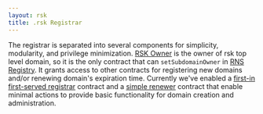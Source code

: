 ```yaml
---
layout: rsk
title: .rsk Registrar
---
```


The registrar is separated into several components for simplicity, modularity, and privilege minimization. [RSK Owner](rskowner) is the owner of rsk top level domain, so it is the only contract that can `setSubdomainOwner` in [RNS Registry](../registry#setsubnodeowner). It grants access to other contracts for registering new domains and/or renewing domain's expiration time. Currently we've enabled a [first-in first-served registrar](registrars/fifs) contract and a [simple renewer](renewers/renewer) contract that enable minimal actions to provide basic functionality for domain creation and administration.
